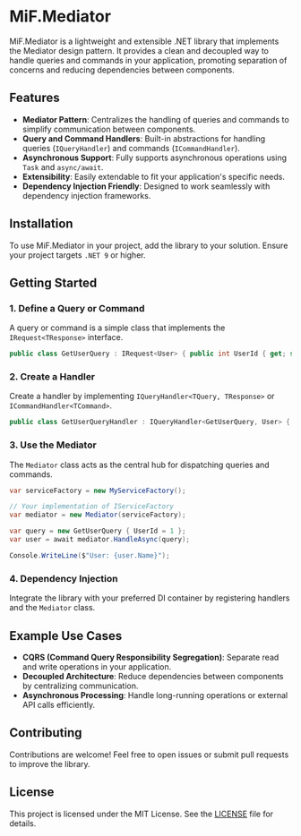# MiF.Mediator

MiF.Mediator is a lightweight and extensible .NET library that implements the Mediator design pattern. It provides a clean and decoupled way to handle queries and commands in your application, promoting separation of concerns and reducing dependencies between components.

## Features

- **Mediator Pattern**: Centralizes the handling of queries and commands to simplify communication between components.
- **Query and Command Handlers**: Built-in abstractions for handling queries (`IQueryHandler`) and commands (`ICommandHandler`).
- **Asynchronous Support**: Fully supports asynchronous operations using `Task` and `async/await`.
- **Extensibility**: Easily extendable to fit your application's specific needs.
- **Dependency Injection Friendly**: Designed to work seamlessly with dependency injection frameworks.

## Installation

To use MiF.Mediator in your project, add the library to your solution. Ensure your project targets `.NET 9` or higher.

## Getting Started

### 1. Define a Query or Command

A query or command is a simple class that implements the `IRequest<TResponse>` interface.

```csharp
public class GetUserQuery : IRequest<User> { public int UserId { get; set; } }
```

### 2. Create a Handler

Create a handler by implementing `IQueryHandler<TQuery, TResponse>` or `ICommandHandler<TCommand>`.

```csharp
public class GetUserQueryHandler : IQueryHandler<GetUserQuery, User> { public Task<User> HandleAsync(GetUserQuery query, CancellationToken cancellationToken) { // Simulate fetching a user return Task.FromResult(new User { Id = query.UserId, Name = "John Doe" }); } }
```

### 3. Use the Mediator

The `Mediator` class acts as the central hub for dispatching queries and commands.

```csharp
var serviceFactory = new MyServiceFactory(); 

// Your implementation of IServiceFactory 
var mediator = new Mediator(serviceFactory);

var query = new GetUserQuery { UserId = 1 }; 
var user = await mediator.HandleAsync(query);

Console.WriteLine($"User: {user.Name}");
```

### 4. Dependency Injection

Integrate the library with your preferred DI container by registering handlers and the `Mediator` class.

## Example Use Cases

- **CQRS (Command Query Responsibility Segregation)**: Separate read and write operations in your application.
- **Decoupled Architecture**: Reduce dependencies between components by centralizing communication.
- **Asynchronous Processing**: Handle long-running operations or external API calls efficiently.

## Contributing

Contributions are welcome! Feel free to open issues or submit pull requests to improve the library.

## License

This project is licensed under the MIT License. See the [LICENSE](LICENSE) file for details.
